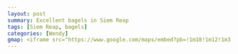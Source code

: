 ```yaml
---
layout: post
summary: Excellent bagels in Siem Reap
tags: [Siem Reap, bagels]
categories: [Wendy]
gmap: <iframe src="https://www.google.com/maps/embed?pb=!1m18!1m12!1m3!1d3881.9532481999245!2d103.85606641235118!3d13.353183206339846!2m3!1f0!2f0!3f0!3m2!1i1024!2i768!4f13.1!3m3!1m2!1s0x3110172ceab4d403%3A0xc11fd981db1c731e!2sNew%20York%20Bagels!5e0!3m2!1sen!2skh!4v1720444208279!5m2!1sen!2skh" width="600" height="450" style="border:0;" allowfullscreen="" loading="lazy" referrerpolicy="no-referrer-when-downgrade"></iframe>
---
```

